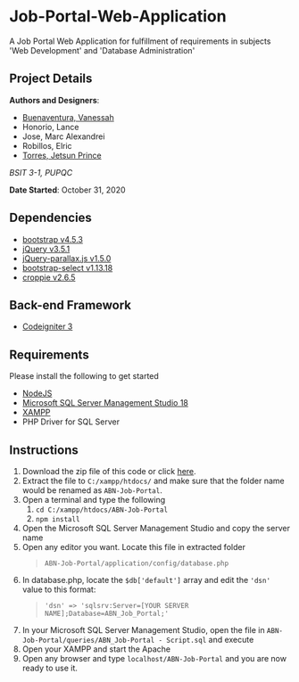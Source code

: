 # Job-Portal-Web-Application

A Job Portal Web Application for fulfillment of requirements in subjects 'Web Development' and 'Database Administration'

## Project Details

**Authors and Designers**: 
* [Buenaventura, Vanessah](https://github.com/Bandroite "Bandroite")
* Honorio, Lance
* Jose, Marc Alexandrei
* Robillos, Elric
* [Torres, Jetsun Prince](https://github.com/PrensDev "PrensDev")

*BSIT 3-1, PUPQC*

**Date Started**: October 31, 2020

## Dependencies
* [bootstrap v4.5.3](https://getbootstrap.com/docs/4.5/getting-started/introduction/ "Bootstrap v4.5")
* [jQuery v3.5.1](https://jquery.com/ "jQuery v3.5.1")
* [jQuery-parallax.js v1.5.0](https://pixelcog.github.io/parallax.js/ "jQuery-parallax.js v1.5.0")
* [bootstrap-select v1.13.18](https://developer.snapappointments.com/bootstrap-select/ "bootstrap-select v1.13.18")
* [croppie v2.6.5](https://foliotek.github.io/Croppie/ "croppie v2.6.5")

## Back-end Framework
* [Codeigniter 3](https://codeigniter.com/userguide3/index.html "Codeigniter 3")

## Requirements
Please install the following to get started
* [NodeJS](nodejs.org "Click here to go to NodeJS download website.")
* [Microsoft SQL Server Management Studio 18](https://docs.microsoft.com/en-us/sql/ssms/download-sql-server-management-studio-ssms?view=sql-server-ver15 "Click here to go to Microsoft SQL Server Management Studio 18 download website")
* [XAMPP](https://www.apachefriends.org/download.html "Click here to go to XAMPP download website")
* PHP Driver for SQL Server

## Instructions
1. Download the zip file of this code or click [here](https://github.com/PrensDev/ABN-Job-Portal/archive/main.zip).
2. Extract the file to `C:/xampp/htdocs/` and make sure that the folder name would be renamed as `ABN-Job-Portal`.
3. Open a terminal and type the following
    1. `cd C:/xampp/htdocs/ABN-Job-Portal`
    2. `npm install`
4. Open the Microsoft SQL Server Management Studio and copy the server name
5. Open any editor you want. Locate this file in extracted folder
    > `ABN-Job-Portal/application/config/database.php`
6. In database.php, locate the `$db['default']` array and edit the `'dsn'` value to this format:
    > `'dsn' => 'sqlsrv:Server=[YOUR SERVER NAME];Database=ABN_Job_Portal;'`
7. In your Microsoft SQL Server Management Studio, open the file in `ABN-Job-Portal/queries/ABN_Job-Portal - Script.sql` and execute
8. Open your XAMPP and start the Apache
9. Open any browser and type `localhost/ABN-Job-Portal` and you are now ready to use it.